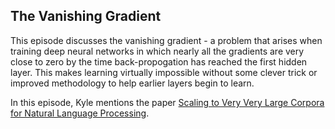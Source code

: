 ## The Vanishing Gradient

This episode discusses the vanishing gradient - a problem that arises when training deep neural networks in which nearly all the gradients are very close to zero by the time back-propogation has reached the first hidden layer.  This makes learning virtually impossible without some clever trick or improved methodology to help earlier layers begin to learn.

In this episode, Kyle mentions the paper [Scaling to Very Very Large Corpora for Natural Language Processing](http://acl-arc.comp.nus.edu.sg/archives/acl-arc-090501d4/data/pdf/anthology-PDF/P/P01/P01-1005.pdf).

